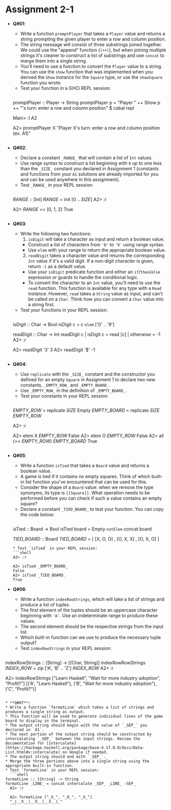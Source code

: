 # **Assignment 2-1**

* **Q#01**:
  * Write a function `promptPlayer` that takes a `Player` value and returns a string prompting the given player to enter a row and column position.
  * The string message will consist of three substrings joined together. We could use the "append" function (`(++)`), but when joining multiple strings it's cleaner to construct a list of substrings and use `concat` to merge them into a single string.
  * You'll need to use a function to convert the `Player` value to a string. You can use the `show` function that was implemented when you derived the `Show` instance for the `Square` type, or use the `showSquare` function you wrote.
  * Test your function in a GHCi REPL session:
    ```shell
  promptPlayer :: Player -> String
  promptPlayer p = "Player " ++ Show p ++ "'s turn: enter a row and column position"
    $ cabal repl

    Main> :l A2

    A2> promptPlayer X
    "Player X's turn: enter a row and column position (ex. A1)"
    ```

* **Q#02**:
  * Declare a constant `_RANGE_` that will contain a list of `Int` values.
  * Use range syntax to construct a list beginning with `0` up to one less than the `_SIZE_` constant you declared in Assignment 1 (constants and functions from your `A1` solutions are already imported for you and can be used anywhere in this assignment).
  * Test `_RANGE_` in your REPL session:
    ```shell
  _RANGE_ :: [Int]
  _RANGE_ = init [0 .. _SIZE_]
    A2> :r

    A2> _RANGE_ == [0, 1, 2]
    True
    ```

* **Q#03**:
  * Write the following two functions:
    1. `isDigit` will take a character as input and return a boolean value.
      * Construct a list of characters from `'0'` to `'9'` using range syntax.
      * Use `elem` with your range to return the appropriate boolean value.
    2. `readDigit` takes a character value and returns the corresponding `Int` value if it's a valid digit. If a non-digit character is given, return `-1` as a default value.
      * Use your `isDigit` predicate function and either an `if`/`then`/`else` expression or guards to handle the conditional logic.
      * To convert the character to an `Int` value, you'll need to use the `read` function. This function is available for any type with a `Read` instance. However, `read` takes a `String` value as input, and can't be called on a `Char`. Think how you can convert a `Char` value into a string first.
  * Test your functions in your REPL session:
    ```shell
  isDigit :: Char -> Bool
  isDigit c = c `elem` ['0' .. '9']

  readDigit :: Char -> Int
  readDigit c | isDigit c = read [c]
              | otherwise = -1
    A2> :r

    A2> readDigit '3'
    3
    A2> readDigit '$'
    -1
    ```
* **Q#04**:
  * Use `replicate` with the `_SIZE_` constant and the constructor you defined for an empty `Square` in Assignment 1 to declare two new constants, `_EMPTY_ROW_` and `_EMPTY_BOARD_`.
  * Use `_EMPTY_ROW_` in the definition of `_EMPTY_BOARD_`.
  * Test your constants in your REPL session:
    ```shell
  _EMPTY_ROW_ = replicate _SIZE_ Empty
  _EMPTY_BOARD_ = replicate _SIZE_ _EMPTY_ROW_

    A2> :r

    A2> elem X _EMPTY_ROW_
    False
    A2> elem O _EMPTY_ROW_
    False
    A2> all (== _EMPTY_ROW_) _EMPTY_BOARD_
    True
    ```

* **Q#05**:
  * Write a function `isTied` that takes a `Board` value and returns a boolean value.
  * A game is tied if it contains no empty squares. Think of which built-in list function you've encountered that can be used for this.
  * Consider the shape of a `Board` value: when we remove the type synonyms, its type is `[[Square]]`. What operation needs to be performed before you can check if such a value contains an empty square?
  * Declare a constant `_TIED_BOARD_` to test your function. You can copy the code below:
    ```haskell
  isTied :: Board -> Bool
  isTied board = Empty `notElem` concat board
  
  _TIED_BOARD_ :: Board
  _TIED_BOARD_ = [
      [X, O, O]
    , [O, X, X]
    , [O, X, O]
    ]
    ```
  * Test `isTied` in your REPL session:
    ```shell
    A2> :r

    A2> isTied _EMPTY_BOARD_
    False
    A2> isTied _TIED_BOARD_
    True
    ```

* **Q#06**:
  * Write a function `indexRowStrings`, which will take a list of strings and produce a list of tuples.
  * The first element of the tuples should be an uppercase character beginning with `'A'`. Use an indeterminate range to produce these values.
  * The second element should be the respective strings from the input list.
  * Which built-in function can we use to produce the necessary tuple output?
  * Test `indexRowStrings` in your REPL session:
  ```shell
indexRowStrings :: [String] -> [(Char, String)]
indexRowRowStrings _INDEX_ROW_ = zip ['A', 'B' .. 'Z'] _INDEX_ROW_
  A2> :r

  A2> indexRowStrings ["Learn Haskell", "Wait for more industry adoption", "Profit?"]
  [('A', "Learn Haskell"), ('B', "Wait for more industry adoption"), ('C', "Profit?")]
  ```

* **Q#07**:
  * Write a function `formatLine` which takes a list of strings and produces a single string as output.
  * This function will be used to generate individual lines of the game board to display in the terminal.
  * The output string should begin with the value of `_SEP_` you declared in `A1`.
  * The next portion of the output string should be constructed by intercalating `_SEP_` between the input strings. Review the documentation for [intercalate](https://hackage.haskell.org/package/base-4.17.0.0/docs/Data-List.html#v:intercalate) on Hoogle if needed.
  * The output string should end with `_SEP_`.
  * Merge the three portions above into a single string using the appropriate built-in function.
  * Test `formatLine` in your REPL session:
    ```shell
  formatLine :: [String] -> String
  formatLine _LINE_ = concat intercalate _SEP_ _LINE_ -SEP_
    A2> :r

    A2> formatLine ["_X_", "_O_", "_X_"]
    "_|__X__|__O__|__X__|_"
    ```